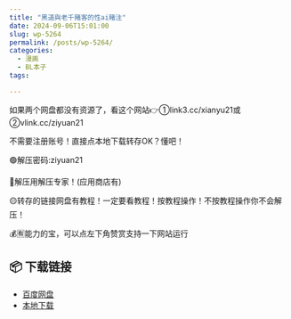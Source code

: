 ```yaml
---
title: "黑道與老千賭客的性ai賭注"
date: 2024-09-06T15:01:00
slug: wp-5264
permalink: /posts/wp-5264/
categories:
  - 漫画
  - BL本子
tags:

---
```


如果两个网盘都没有资源了，看这个网站👉①link3.cc/xianyu21或②vlink.cc/ziyuan21

不需要注册账号！直接点本地下载转存OK？懂吧！

🟢解压密码:ziyuan21

🔵解压用解压专家！(应用商店有)

🟡转存的链接网盘有教程！一定要看教程！按教程操作！不按教程操作你不会解压！

💰🈶能力的宝，可以点左下角赞赏支持一下网站运行

## 📦 下载链接
- [百度网盘](https://blziyuan21.com/pay-download/5264?key=427ea091b9&down_id=0)
- [本地下载](https://blziyuan21.com/pay-download/5264?key=427ea091b9&down_id=1)

